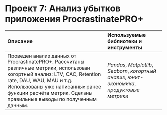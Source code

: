 # Проект 7: Анализ убытков приложения ProcrastinatePRO+


| Описание | Используемые библиотеки и инструменты| 
| :---------------------- | :---------------------- |
| Проведен анализ данных от ProcrastinatePRO+. Рассчитаны различные метрики, использован когортный анализ: LTV, CAC, Retention rate, DAU, WAU, MAU и т.д. Использованы уже написанные ранее функции расчёта метрик. Сделаны правильные выводы по полученным данным.| *Pandas*, *Matplotlib*, *Seaborn*, *когортный анализ*, *юнит-экономика*, *продуктовые метрики* |
